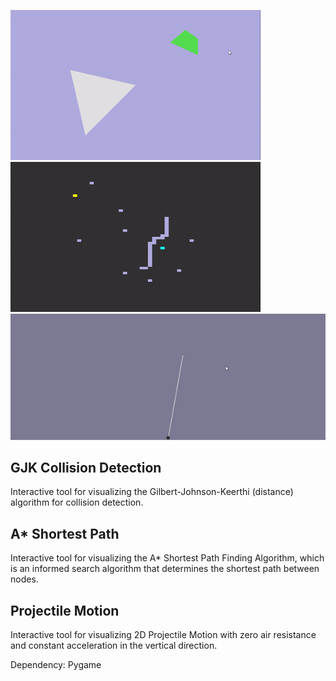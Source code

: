 <img src="gifs/gjk.gif" width = "400"><img src="gifs/astar.gif" width = "400" height = "240"><img src="gifs/projectile.gif" width = "800">

## GJK Collision Detection
Interactive tool for visualizing the Gilbert-Johnson-Keerthi (distance) 
algorithm for collision detection. 

## A* Shortest Path
Interactive tool for visualizing the A* Shortest Path Finding Algorithm, 
which is an informed search algorithm that determines the shortest path 
between nodes.

## Projectile Motion
Interactive tool for visualizing 2D Projectile Motion with zero air 
resistance and constant acceleration in the vertical direction.

Dependency: Pygame

